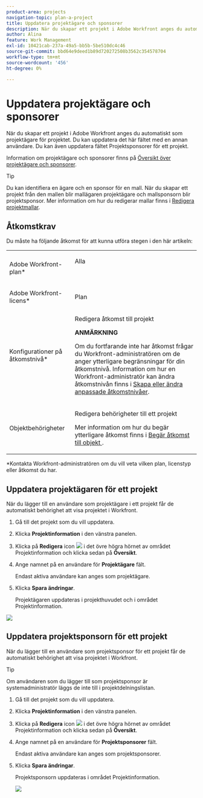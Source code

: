 ```yaml
---
product-area: projects
navigation-topic: plan-a-project
title: Uppdatera projektägare och sponsorer
description: När du skapar ett projekt i Adobe Workfront anges du automatiskt som projektägare för projektet. Du kan uppdatera det här fältet med en annan användare. Du kan även uppdatera fältet Projektsponsorer för ett projekt.
author: Alina
feature: Work Management
exl-id: 10421cab-237a-49a5-bb5b-5be510dc4c46
source-git-commit: bbd64e9deed1b89d720272508b3562c354578704
workflow-type: tm+mt
source-wordcount: '456'
ht-degree: 0%

---
```


# Uppdatera projektägare och sponsorer

När du skapar ett projekt i Adobe Workfront anges du automatiskt som projektägare för projektet. Du kan uppdatera det här fältet med en annan användare. Du kan även uppdatera fältet Projektsponsorer för ett projekt.

Information om projektägare och sponsorer finns på [Översikt över projektägare och sponsorer](../../../manage-work/projects/planning-a-project/project-owners-and-sponsors.md).

>[!TIP]
>
>Du kan identifiera en ägare och en sponsor för en mall. När du skapar ett projekt från den mallen blir mallägaren projektägare och mallsponsorn blir projektsponsor. Mer information om hur du redigerar mallar finns i [Redigera projektmallar](../../../manage-work/projects/create-and-manage-templates/edit-templates.md).

## Åtkomstkrav

<!--drafted for P&P:

<table style="table-layout:auto"> 
 <col> 
 <col> 
 <tbody> 
  <tr> 
   <td role="rowheader">Adobe Workfront plan*</td> 
   <td> <p>Any</p> <p>&nbsp;</p> </td> 
  </tr> 
  <tr> 
   <td role="rowheader">Adobe Workfront license*</td> 
   <td> <p>Current license: Standard </p> 
   Or
   <p>Legacy license: Plan </p> 
   </td> 
  </tr> 
  <tr> 
   <td role="rowheader">Access level configurations*</td> 
   <td> <p>Edit access to Projects</p> <p><b>NOTE</b>
   
   If you still don't have access, ask your Workfront administrator if they set additional restrictions in your access level. For information on how a Workfront administrator can modify your access level, see <a href="../../../administration-and-setup/add-users/configure-and-grant-access/create-modify-access-levels.md" class="MCXref xref">Create or modify custom access levels</a>.</p> </td> 
  </tr> 
  <tr> 
   <td role="rowheader">Object permissions</td> 
   <td> <p>Edit permissions to a project</p> <p>For information on requesting additional access, see <a href="../../../workfront-basics/grant-and-request-access-to-objects/request-access.md" class="MCXref xref">Request access to objects </a>.</p> </td> 
  </tr> 
 </tbody> 
</table>
-->

Du måste ha följande åtkomst för att kunna utföra stegen i den här artikeln:

<table style="table-layout:auto"> 
 <col> 
 <col> 
 <tbody> 
  <tr> 
   <td role="rowheader">Adobe Workfront-plan*</td> 
   <td> <p>Alla</p> <p> </p> </td> 
  </tr> 
  <tr> 
   <td role="rowheader">Adobe Workfront-licens*</td> 
   <td> <p>Plan </p> </td> 
  </tr> 
  <tr> 
   <td role="rowheader">Konfigurationer på åtkomstnivå*</td> 
   <td> <p>Redigera åtkomst till projekt</p> <p><b>ANMÄRKNING</b>

Om du fortfarande inte har åtkomst frågar du Workfront-administratören om de anger ytterligare begränsningar för din åtkomstnivå. Information om hur en Workfront-administratör kan ändra åtkomstnivån finns i <a href="../../../administration-and-setup/add-users/configure-and-grant-access/create-modify-access-levels.md" class="MCXref xref">Skapa eller ändra anpassade åtkomstnivåer</a>.</p> </td>
</tr> 
  <tr> 
   <td role="rowheader">Objektbehörigheter</td> 
   <td> <p>Redigera behörigheter till ett projekt</p> <p>Mer information om hur du begär ytterligare åtkomst finns i <a href="../../../workfront-basics/grant-and-request-access-to-objects/request-access.md" class="MCXref xref">Begär åtkomst till objekt </a>.</p> </td> 
  </tr> 
 </tbody> 
</table>

&#42;Kontakta Workfront-administratören om du vill veta vilken plan, licenstyp eller åtkomst du har.

## Uppdatera projektägaren för ett projekt

När du lägger till en användare som projektägare i ett projekt får de automatiskt behörighet att visa projektet i Workfront.

1. Gå till det projekt som du vill uppdatera.
1. Klicka **Projektinformation** i den vänstra panelen.
1. Klicka på **Redigera** icon ![](assets/qs-edit-icon.png) i det övre högra hörnet av området Projektinformation och klicka sedan på **Översikt**.

1. Ange namnet på en användare för **Projektägare** fält.

   Endast aktiva användare kan anges som projektägare.

1. Klicka **Spara ändringar**.

   Projektägaren uppdateras i projekthuvudet och i området Projektinformation.

![](assets/project-stakeholders-owner-highlighted-nwe-350x149.png)

## Uppdatera projektsponsorn för ett projekt

När du lägger till en användare som projektsponsor för ett projekt får de automatiskt behörighet att visa projektet i Workfront.

>[!TIP]
>
>Om användaren som du lägger till som projektsponsor är systemadministratör läggs de inte till i projektdelningslistan.

1. Gå till det projekt som du vill uppdatera.
1. Klicka **Projektinformation** i den vänstra panelen.
1. Klicka på **Redigera** icon ![](assets/qs-edit-icon.png) i det övre högra hörnet av området Projektinformation och klicka sedan på **Översikt**.

1. Ange namnet på en användare för **Projektsponsorer** fält.

   Endast aktiva användare kan anges som projektsponsorer.

1. Klicka **Spara ändringar**.

   Projektsponsorn uppdateras i området Projektinformation.

   ![](assets/project-stakeholders-sponsor-highlighted-nwe-350x147.png)
